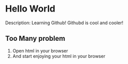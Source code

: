 # Hello World

Description: Learning Github!
 Githubd is cool and cooler!

## Too Many problem
1. Open html in your browser
2. And start enjoying your html in your browser

